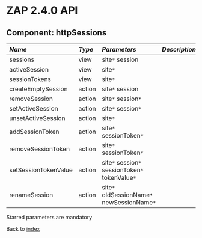# ZAP 2.4.0 API
## Component: httpSessions
| _Name_ | _Type_ | _Parameters_ | _Description_ |
|:-------|:-------|:-------------|:--------------|
| sessions| view   | site`*` session  |               |
| activeSession| view   | site`*`      |               |
| sessionTokens| view   | site`*`      |               |
| createEmptySession| action | site`*` session  |               |
| removeSession| action | site`*` session`*`  |               |
| setActiveSession| action | site`*` session`*`  |               |
| unsetActiveSession| action | site`*`      |               |
| addSessionToken| action | site`*` sessionToken`*`  |               |
| removeSessionToken| action | site`*` sessionToken`*`  |               |
| setSessionTokenValue| action | site`*` session`*` sessionToken`*` tokenValue`*`  |               |
| renameSession| action | site`*` oldSessionName`*` newSessionName`*`  |               |

Starred parameters are mandatory

Back to [index](ApiGen_Index)
